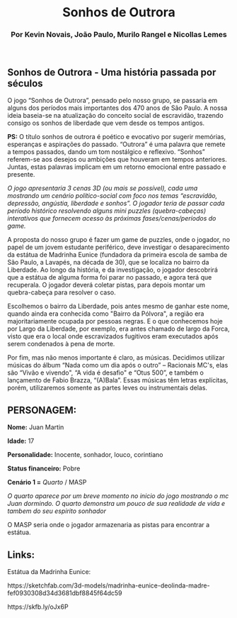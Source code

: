 <h1 align="center">Sonhos de Outrora</h1>

<h3 align="center">Por Kevin Novais, João Paulo, Murilo Rangel e Nicollas Lemes</h3>
<br>
<h2>Sonhos de Outrora - Uma história passada por séculos</h2>

<p>O jogo “Sonhos de Outrora”, pensado pelo nosso grupo, se passaria em alguns dos períodos mais importantes dos 470 anos de São Paulo. A nossa ideia baseia-se na atualização do conceito social de escravidão, trazendo consigo os sonhos de liberdade que vem desde os tempos antigos.</p>

<p><strong>PS:</strong> O título sonhos de outrora é poético e evocativo por sugerir memórias, esperanças e aspirações do passado. “Outrora” é uma palavra que remete a tempos passados, dando um tom nostálgico e reflexivo. “Sonhos” referem-se aos desejos ou ambições que houveram em tempos anteriores. Juntas, estas palavras implicam em um retorno emocional entre passado e presente.</p>

<p><em>O jogo apresentaria 3 cenas 3D (ou mais se possível), cada uma mostrando um cenário político-social com foco nos temas “escravidão, depressão, angústia, liberdade e sonhos”. O jogador teria de passar cada período histórico resolvendo alguns mini puzzles (quebra-cabeças) interativos que fornecem acesso às próximas fases/cenas/períodos do game.</em></p>

<p>A proposta do nosso grupo é fazer um game de puzzles, onde o jogador, no papel de um jovem estudante periférico, deve investigar o desaparecimento da estátua de Madrinha Eunice (fundadora da primeira escola de samba de São Paulo, a Lavapés, na década de 30), que se localiza no bairro da Liberdade. Ao longo da história, e da investigação, o jogador descobrirá que a estátua de alguma forma foi parar no passado, e agora terá que recuperala.
O jogador deverá coletar pistas, para depois montar um quebra-cabeça para resolver o caso.</p>

<p>Escolhemos o bairro da Liberdade, pois antes mesmo de ganhar este nome, quando ainda era conhecida como "Bairro da Pólvora", a região era majoritariamente ocupada por pessoas negras. E o que conhecemos hoje por Largo da Liberdade, por exemplo, era antes chamado de largo da Forca, visto que era o local onde escravizados fugitivos eram executados após serem condenados à pena de morte.</p>

<p>Por fim, mas não menos importante é claro, as músicas. Decidimos utilizar músicas do álbum “Nada como um dia após o outro” – Racionais MC's, elas são “Vivão e vivendo", “A vida é desafio" e “Otus 500”, e também o lançamento de Fabio Brazza, “(A)Bala”. Essas músicas têm letras explícitas, porém, utilizaremos somente as partes leves ou instrumentais delas.</p>

<h2><strong>PERSONAGEM:</strong></h2>

<p><strong>Nome:</strong> Juan Martin</p>
<p><strong>Idade:</strong> 17</p>
<p><strong>Personalidade:</strong> Inocente, sonhador, louco, corintiano</p>
<p><strong>Status financeiro:</strong> Pobre</p>
<p><strong>Cenário 1 =</strong> <em>Quarto</em> / MASP</p>
<p><em>O quarto aparece por um breve momento no inicio do jogo mostrando o mc Juan dormindo. O quarto demonstra um pouco de sua realidade de vida e tambem do seu espirito sonhador</em></p>
<p>O MASP seria onde o jogador armazenaria as pistas para encontrar a estátua.</p>

<h2><strong>Links:</strong></h2>
<p>Estátua da Madrinha Eunice:</p>
<p>https://sketchfab.com/3d-models/madrinha-eunice-deolinda-madre-fef0930308d34d3681dbf8845f64dc59</p>
<p>https://skfb.ly/oJx6P</p>
